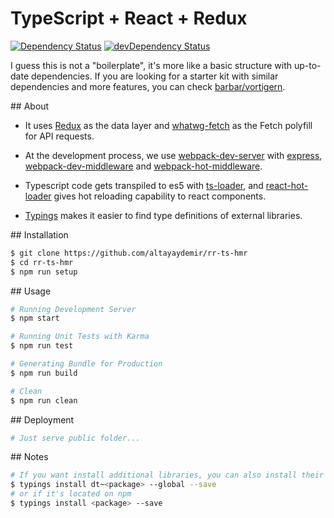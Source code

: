 # TypeScript + React + Redux

[![Dependency Status](https://david-dm.org/altayaydemir/rr-ts-hmr.svg)]()
[![devDependency Status](https://david-dm.org/altayaydemir/rr-ts-hmr/dev-status.svg)]()

I guess this is not a "boilerplate", it's more like a basic structure with up-to-date dependencies. 
If you are looking for a starter kit with similar dependencies and more features, you can check [barbar/vortigern](https://github.com/barbar/vortigern).

## About
- It uses [Redux](https://github.com/reactjs/redux) as the data layer and [whatwg-fetch](https://github.com/github/fetch) as the Fetch polyfill for API requests.

- At the development process, we use [webpack-dev-server](https://github.com/webpack/webpack-dev-server) with [express](https://github.com/expressjs/express), [webpack-dev-middleware](https://github.com/webpack/webpack-dev-middleware) and [webpack-hot-middleware](https://github.com/glenjamin/webpack-hot-middleware). 

- Typescript code gets transpiled to es5 with [ts-loader](https://github.com/TypeStrong/ts-loader), and [react-hot-loader](https://github.com/gaearon/react-hot-loader) gives hot reloading capability to react components.

- [Typings](https://github.com/typings/typings) makes it easier to find type definitions of external libraries.

## Installation
```bash
$ git clone https://github.com/altayaydemir/rr-ts-hmr
$ cd rr-ts-hmr
$ npm run setup
```

## Usage
```bash
# Running Development Server
$ npm start

# Running Unit Tests with Karma
$ npm run test

# Generating Bundle for Production
$ npm run build

# Clean
$ npm run clean
```

## Deployment
```bash
# Just serve public folder...
```

## Notes
```bash
# If you want install additional libraries, you can also install their typings from DefinitelyTyped
$ typings install dt~<package> --global --save
# or if it's located on npm
$ typings install <package> --save

```
